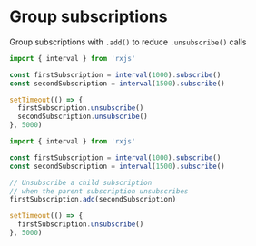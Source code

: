 # Group subscriptions

Group subscriptions with `.add()` to reduce `.unsubscribe()` calls

```js
import { interval } from 'rxjs'

const firstSubscription = interval(1000).subscribe()
const secondSubscription = interval(1500).subscribe()

setTimeout(() => {
  firstSubscription.unsubscribe()
  secondSubscription.unsubscribe()
}, 5000)
```

```js
import { interval } from 'rxjs'

const firstSubscription = interval(1000).subscribe()
const secondSubscription = interval(1500).subscribe()

// Unsubscribe a child subscription
// when the parent subscription unsubscribes
firstSubscription.add(secondSubscription)

setTimeout(() => {
  firstSubscription.unsubscribe()
}, 5000)
```
